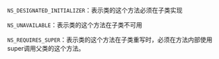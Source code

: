 `NS_DESIGNATED_INITIALIZER`：表示类的这个方法必须在子类实现

`NS_UNAVAILABLE`：表示类的这个方法在子类不可用

`NS_REQUIRES_SUPER`：表示类的这个方法在子类重写时，必须在方法内部使用super调用父类的这个方法。

